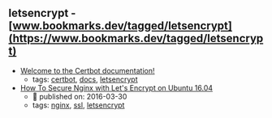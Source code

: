 letsencrypt - [www.bookmarks.dev/tagged/letsencrypt](https://www.bookmarks.dev/tagged/letsencrypt) 
---
* [Welcome to the Certbot documentation! ](https://certbot.eff.org/docs/)
    * tags: [certbot](../tags/certbot.md), [docs](../tags/docs.md), [letsencrypt](../tags/letsencrypt.md)
* [How To Secure Nginx with Let's Encrypt on Ubuntu 16.04](https://www.digitalocean.com/community/tutorials/how-to-secure-nginx-with-let-s-encrypt-on-ubuntu-16-04)
    * :calendar: published on: 2016-03-30
    * tags: [nginx](../tags/nginx.md), [ssl](../tags/ssl.md), [letsencrypt](../tags/letsencrypt.md)
